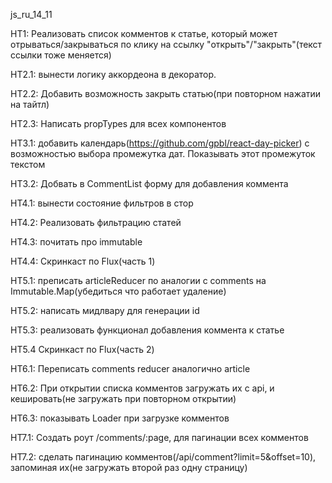 js_ru_14_11

HT1: Реализовать список комментов к статье, который может отрываться/закрываться по клику на ссылку "открыть"/"закрыть"(текст ссылки тоже меняется)

HT2.1: вынести логику аккордеона в декоратор.

HT2.2: Добавить возможность закрыть статью(при повторном нажатии на тайтл)

HT2.3: Написать propTypes для всех компонентов

HT3.1: добавить календарь(https://github.com/gpbl/react-day-picker) с возможностью выбора промежутка дат. Показывать этот промежуток текстом

HT3.2: Добвать в CommentList форму для добавления коммента

HT4.1: вынести состояние фильтров в стор

HT4.2: Реализовать фильтрацию статей

HT4.3: почитать про immutable

HT4.4: Скринкаст по Flux(часть 1)

HT5.1: преписать articleReducer по аналогии с comments на Immutable.Map(убедиться что работает удаление)

HT5.2: написать мидлвару для генерации id

HT5.3: реализовать функционал добавления коммента к статье

HT5.4 Скринкаст по Flux(часть 2)

HT6.1: Переписать comments reducer аналогично article

HT6.2: При открытии списка комментов загружать их с api, и кешировать(не загружать при повторном открытии)

HT6.3: показывать Loader при загрузке комментов

HT7.1: Создать роут /comments/:page, для пагинации всех комментов

HT7.2: сделать пагинацию комментов(/api/comment?limit=5&offset=10), запоминая их(не загружать второй раз одну страницу)
